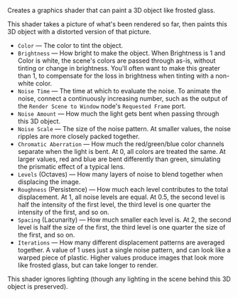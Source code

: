 Creates a graphics shader that can paint a 3D object like frosted glass.

This shader takes a picture of what's been rendered so far, then paints this 3D object with a distorted version of that picture.

   - `Color` — The color to tint the object.
   - `Brightness` — How bright to make the object.  When Brightness is 1 and Color is white, the scene's colors are passed through as-is, without tinting or change in brightness.  You'll often want to make this greater than 1, to compensate for the loss in brightness when tinting with a non-white color.
   - `Noise Time` — The time at which to evaluate the noise.  To animate the noise, connect a continuously increasing number, such as the output of the `Render Scene to Window` node's `Requested Frame` port.
   - `Noise Amount` — How much the light gets bent when passing through this 3D object.
   - `Noise Scale` — The size of the noise pattern.  At smaller values, the noise ripples are more closely packed together.
   - `Chromatic Aberration` — How much the red/green/blue color channels separate when the light is bent.  At 0, all colors are treated the same.  At larger values, red and blue are bent differently than green, simulating the prismatic effect of a typical lens.
   - `Levels` (Octaves) — How many layers of noise to blend together when displacing the image.
   - `Roughness` (Persistence) — How much each level contributes to the total displacement.  At 1, all noise levels are equal.  At 0.5, the second level is half the intensity of the first level, the third level is one quarter the intensity of the first, and so on.
   - `Spacing` (Lacunarity) — How much smaller each level is.  At 2, the second level is half the size of the first, the third level is one quarter the size of the first, and so on.
   - `Iterations` — How many different displacement patterns are averaged together.  A value of 1 uses just a single noise pattern, and can look like a warped piece of plastic.  Higher values produce images that look more like frosted glass, but can take longer to render.

This shader ignores lighting (though any lighting in the scene behind this 3D object is preserved).
